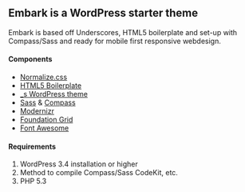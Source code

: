 ## Embark is a WordPress starter theme 
Embark is based off Underscores, HTML5 boilerplate and set-up with Compass/Sass and ready for mobile first responsive webdesign.

#### Components

* [Normalize.css](http://necolas.github.com/normalize.css/)
* [HTML5 Boilerplate](http://html5boilerplate.com)
* [_s WordPress theme](https://github.com/Automattic/_s)
* [Sass](http://sass-lang.com) & [Compass](http://compass-style.org)
* [Modernizr](http://modernizr.com/)
* [Foundation Grid](http://foundation.zurb.com/)
* [Font Awesome](http://fortawesome.github.io/Font-Awesome/)


#### Requirements

1. WordPress 3.4 installation or higher
2. Method to compile Compass/Sass CodeKit, etc.
3. PHP 5.3


